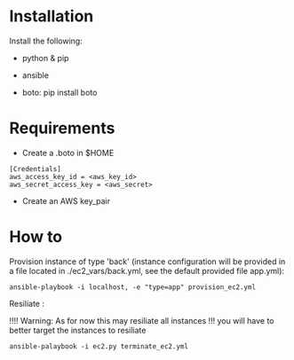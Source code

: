 # Installation
Install the following:

 - python & pip

 - ansible

 - boto: pip install boto

# Requirements
  - Create a .boto in $HOME
```
[Credentials]
aws_access_key_id = <aws_key_id>
aws_secret_access_key = <aws_secret>
```
- Create an AWS key_pair

# How to

Provision instance of type 'back' (instance configuration will be provided in a file located in ./ec2_vars/back.yml, see the default provided file app.yml):
``` shell
ansible-playbook -i localhost, -e "type=app" provision_ec2.yml
```

Resiliate :

!!!! Warning: As for now this may resiliate all instances !!! you will have to better target the instances to resiliate 

```shell
ansible-palaybook -i ec2.py terminate_ec2.yml

```
